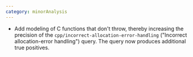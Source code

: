 ```yaml
---
category: minorAnalysis
---
```

* Add modeling of C functions that don't throw, thereby increasing the precision of the `cpp/incorrect-allocation-error-handling` ("Incorrect allocation-error handling") query. The query now produces additional true positives.
